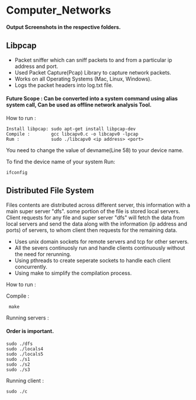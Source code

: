 # Computer_Networks

#### Output Screenshots in the respective folders.

## Libpcap

- Packet sniffer which can sniff packets to and from a particular ip address and port.
- Used Packet Capture(Pcap) Library to capture network packets.
- Works on all Operating Systems (Mac, Linux, Windows).
- Logs the packet headers into log.txt file.
#### Future Scope : Can be converted into a system command using alias system call, Can be used as offline network analysis Tool.

How to run :

```
Install libpcap: sudo apt-get install libpcap-dev
Compile :        gcc libcapv0.c -o libcapv0 -lpcap
Rum :            sudo ./libcapv0 <ip address> <port>
```
You need to change the value of devname(Line 58) to your device name.

To find the device name of your system Run:
```
ifconfig
```

## Distributed File System

Files contents are distributed across different server, this information with a main super server "dfs". some portion of the file is stored local servers. Client requests for any file and super server "dfs" will fetch the data from local servers and send the data along with the information (ip address and ports) of servers, to whom client then requests for the remaining data.

- Uses unix domain sockets for remote servers and tcp for other servers.
- All the severs continuosly run and handle clients continuously without the need for rerunning.
- Using pthreads to create seperate sockets to handle each client concurrently.
- Using make to simplify the compilation process.

How to run : 

Compile :
```
 make
```
Running servers : 
#### Order is important.
```
sudo ./dfs
sudo ./locals4
sudo ./locals5
sudo ./s1
sudo ./s2
sudo ./s3
```
Running client :
```
sudo ./c
```

